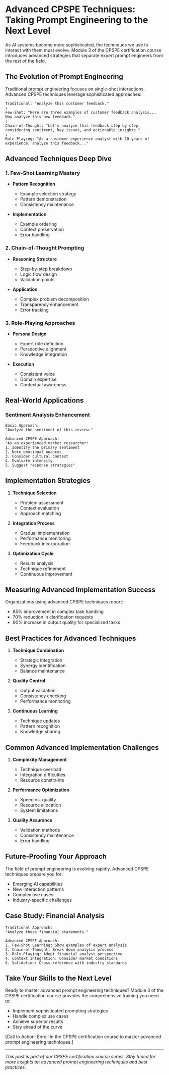# Advanced CPSPE Techniques: Taking Prompt Engineering to the Next Level

As AI systems become more sophisticated, the techniques we use to interact with them must evolve. Module 3 of the CPSPE certification course introduces advanced strategies that separate expert prompt engineers from the rest of the field.

## The Evolution of Prompt Engineering

Traditional prompt engineering focuses on single-shot interactions. Advanced CPSPE techniques leverage sophisticated approaches:

```
Traditional: "Analyze this customer feedback."
↓
Few-Shot: "Here are three examples of customer feedback analysis... Now analyze this new feedback."
↓
Chain-of-Thought: "Let's analyze this feedback step by step, considering sentiment, key issues, and actionable insights."
↓
Role-Playing: "As a customer experience analyst with 10 years of experience, analyze this feedback..."
```

## Advanced Techniques Deep Dive

### 1. Few-Shot Learning Mastery
- **Pattern Recognition**
  - Example selection strategy
  - Pattern demonstration
  - Consistency maintenance
  
- **Implementation**
  - Example ordering
  - Context preservation
  - Error handling

### 2. Chain-of-Thought Prompting
- **Reasoning Structure**
  - Step-by-step breakdown
  - Logic flow design
  - Validation points
  
- **Application**
  - Complex problem decomposition
  - Transparency enhancement
  - Error tracking

### 3. Role-Playing Approaches
- **Persona Design**
  - Expert role definition
  - Perspective alignment
  - Knowledge integration
  
- **Execution**
  - Consistent voice
  - Domain expertise
  - Contextual awareness

## Real-World Applications

### Sentiment Analysis Enhancement
```
Basic Approach:
"Analyze the sentiment of this review."

Advanced CPSPE Approach:
"As an experienced market researcher:
1. Identify the primary sentiment
2. Note emotional nuances
3. Consider cultural context
4. Evaluate intensity
5. Suggest response strategies"
```

## Implementation Strategies

1. **Technique Selection**
   - Problem assessment
   - Context evaluation
   - Approach matching

2. **Integration Process**
   - Gradual implementation
   - Performance monitoring
   - Feedback incorporation

3. **Optimization Cycle**
   - Results analysis
   - Technique refinement
   - Continuous improvement

## Measuring Advanced Implementation Success

Organizations using advanced CPSPE techniques report:
- 85% improvement in complex task handling
- 70% reduction in clarification requests
- 90% increase in output quality for specialized tasks

## Best Practices for Advanced Techniques

1. **Technique Combination**
   - Strategic integration
   - Synergy identification
   - Balance maintenance

2. **Quality Control**
   - Output validation
   - Consistency checking
   - Performance monitoring

3. **Continuous Learning**
   - Technique updates
   - Pattern recognition
   - Knowledge sharing

## Common Advanced Implementation Challenges

1. **Complexity Management**
   - Technique overload
   - Integration difficulties
   - Resource constraints

2. **Performance Optimization**
   - Speed vs. quality
   - Resource allocation
   - System limitations

3. **Quality Assurance**
   - Validation methods
   - Consistency maintenance
   - Error handling

## Future-Proofing Your Approach

The field of prompt engineering is evolving rapidly. Advanced CPSPE techniques prepare you for:
- Emerging AI capabilities
- New interaction patterns
- Complex use cases
- Industry-specific challenges

## Case Study: Financial Analysis

```
Traditional Approach:
"Analyze these financial statements."

Advanced CPSPE Approach:
1. Few-Shot Learning: Show examples of expert analysis
2. Chain-of-Thought: Break down analysis process
3. Role-Playing: Adopt financial analyst perspective
4. Context Integration: Consider market conditions
5. Validation: Cross-reference with industry standards
```

## Take Your Skills to the Next Level

Ready to master advanced prompt engineering techniques? Module 3 of the CPSPE certification course provides the comprehensive training you need to:
- Implement sophisticated prompting strategies
- Handle complex use cases
- Achieve superior results
- Stay ahead of the curve

[Call to Action: Enroll in the CPSPE certification course to master advanced prompt engineering techniques.]

---

*This post is part of our CPSPE certification course series. Stay tuned for more insights on advanced prompt engineering techniques and best practices.* 